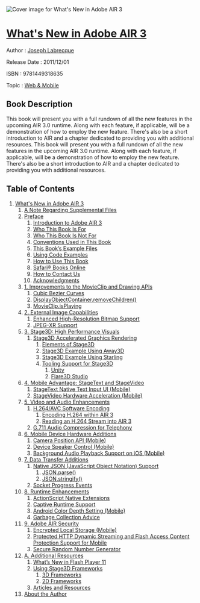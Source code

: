 ![Cover image for What&#39;s New in Adobe AIR 3](https://imgdetail.ebookreading.net/cover/cover/web_mobile/EB9781449318635.jpg)

[What&#39;s New in Adobe AIR 3](https://ebookreading.net/view/book/What%26%2339%3Bs+New+in+Adobe+AIR+3-EB9781449318635_1.html "What&#39;s New in Adobe AIR 3")
====================================================================================================================

Author : [Joseph Labrecque](https://ebookreading.net/search/author/Joseph+Labrecque)

Release Date : 2011/12/01

ISBN : 9781449318635

Topic : [Web & Mobile](https://ebookreading.net/search/category/web-mobile)

Book Description
-----------------

This book will present you with a full rundown of all the new features in the upcoming AIR 3.0 runtime. Along with each feature, if applicable, will be a demonstration of how to employ the new feature. There's also be a short introduction to AIR and a chapter dedicated to providing you with additional resources.
              This book will present you with a full rundown of all the new features in the upcoming AIR 3.0 runtime. Along with each feature, if applicable, will be a demonstration of how to employ the new feature. There's also be a short introduction to AIR and a chapter dedicated to providing you with additional resources.
              
Table of Contents
-----------------

1. [What&#39;s New in Adobe AIR 3](https://ebookreading.net/view/book/What%26%2339%3Bs+New+in+Adobe+AIR+3-EB9781449318635_3.html)
    1. [A Note Regarding Supplemental Files](https://ebookreading.net/view/book/What%26%2339%3Bs+New+in+Adobe+AIR+3-EB9781449318635_4.html)
    1. [Preface](https://ebookreading.net/view/book/What%26%2339%3Bs+New+in+Adobe+AIR+3-EB9781449318635_5.html)
        1. [Introduction to Adobe AIR 3](https://ebookreading.net/view/book/What%26%2339%3Bs+New+in+Adobe+AIR+3-EB9781449318635_5.html#introduction_to_ado)
        1. [Who This Book Is For](https://ebookreading.net/view/book/What%26%2339%3Bs+New+in+Adobe+AIR+3-EB9781449318635_6.html)
        1. [Who This Book Is Not For](https://ebookreading.net/view/book/What%26%2339%3Bs+New+in+Adobe+AIR+3-EB9781449318635_7.html)
        1. [Conventions Used in This Book](https://ebookreading.net/view/book/What%26%2339%3Bs+New+in+Adobe+AIR+3-EB9781449318635_8.html)
        1. [This Book’s Example Files](https://ebookreading.net/view/book/What%26%2339%3Bs+New+in+Adobe+AIR+3-EB9781449318635_9.html)
        1. [Using Code Examples](https://ebookreading.net/view/book/What%26%2339%3Bs+New+in+Adobe+AIR+3-EB9781449318635_10.html)
        1. [How to Use This Book](https://ebookreading.net/view/book/What%26%2339%3Bs+New+in+Adobe+AIR+3-EB9781449318635_11.html)
        1. [Safari® Books Online](https://ebookreading.net/view/book/What%26%2339%3Bs+New+in+Adobe+AIR+3-EB9781449318635_12.html)
        1. [How to Contact Us](https://ebookreading.net/view/book/What%26%2339%3Bs+New+in+Adobe+AIR+3-EB9781449318635_13.html)
        1. [Acknowledgments](https://ebookreading.net/view/book/What%26%2339%3Bs+New+in+Adobe+AIR+3-EB9781449318635_14.html)
    1. [1. Improvements to the MovieClip and Drawing APIs](https://ebookreading.net/view/book/What%26%2339%3Bs+New+in+Adobe+AIR+3-EB9781449318635_15.html)
        1. [Cubic Bezier Curves](https://ebookreading.net/view/book/What%26%2339%3Bs+New+in+Adobe+AIR+3-EB9781449318635_15.html#cubic_bezier_curves)
        1. [DisplayObjectContainer.removeChildren()](https://ebookreading.net/view/book/What%26%2339%3Bs+New+in+Adobe+AIR+3-EB9781449318635_16.html)
        1. [MovieClip.isPlaying](https://ebookreading.net/view/book/What%26%2339%3Bs+New+in+Adobe+AIR+3-EB9781449318635_17.html)
    1. [2. External Image Capabilities](https://ebookreading.net/view/book/What%26%2339%3Bs+New+in+Adobe+AIR+3-EB9781449318635_18.html)
        1. [Enhanced High-Resolution Bitmap Support](https://ebookreading.net/view/book/What%26%2339%3Bs+New+in+Adobe+AIR+3-EB9781449318635_18.html#enhanced_high_resol)
        1. [JPEG-XR Support](https://ebookreading.net/view/book/What%26%2339%3Bs+New+in+Adobe+AIR+3-EB9781449318635_19.html)
    1. [3. Stage3D: High Performance Visuals](https://ebookreading.net/view/book/What%26%2339%3Bs+New+in+Adobe+AIR+3-EB9781449318635_20.html)
        1. [Stage3D Accelerated Graphics Rendering](https://ebookreading.net/view/book/What%26%2339%3Bs+New+in+Adobe+AIR+3-EB9781449318635_20.html#stage3d_accelerated)
            1. [Elements of Stage3D](https://ebookreading.net/view/book/What%26%2339%3Bs+New+in+Adobe+AIR+3-EB9781449318635_20.html#elements_of_stage3d)
            1. [Stage3D Example Using Away3D](https://ebookreading.net/view/book/What%26%2339%3Bs+New+in+Adobe+AIR+3-EB9781449318635_20.html#stage3d_example_usi)
            1. [Stage3D Example Using Starling](https://ebookreading.net/view/book/What%26%2339%3Bs+New+in+Adobe+AIR+3-EB9781449318635_20.html#stage3d_example_usi)
            1. [Tooling Support for Stage3D](https://ebookreading.net/view/book/What%26%2339%3Bs+New+in+Adobe+AIR+3-EB9781449318635_20.html#tooling_support_for)
                1. [Unity](https://ebookreading.net/view/book/What%26%2339%3Bs+New+in+Adobe+AIR+3-EB9781449318635_20.html#unity)
                1. [Flare3D Studio](https://ebookreading.net/view/book/What%26%2339%3Bs+New+in+Adobe+AIR+3-EB9781449318635_20.html#flare3d_studio)
    1. [4. Mobile Advantage: StageText and StageVideo](https://ebookreading.net/view/book/What%26%2339%3Bs+New+in+Adobe+AIR+3-EB9781449318635_21.html)
        1. [StageText Native Text Input UI (Mobile)](https://ebookreading.net/view/book/What%26%2339%3Bs+New+in+Adobe+AIR+3-EB9781449318635_21.html#stagetext_native_te)
        1. [StageVideo Hardware Acceleration (Mobile)](https://ebookreading.net/view/book/What%26%2339%3Bs+New+in+Adobe+AIR+3-EB9781449318635_22.html)
    1. [5. Video and Audio Enhancements](https://ebookreading.net/view/book/What%26%2339%3Bs+New+in+Adobe+AIR+3-EB9781449318635_23.html)
        1. [H.264/AVC Software Encoding](https://ebookreading.net/view/book/What%26%2339%3Bs+New+in+Adobe+AIR+3-EB9781449318635_23.html#h.264_solidus_avc_s)
            1. [Encoding H.264 within AIR 3](https://ebookreading.net/view/book/What%26%2339%3Bs+New+in+Adobe+AIR+3-EB9781449318635_23.html#encoding_h.264_with)
            1. [Reading an H.264 Stream into AIR 3](https://ebookreading.net/view/book/What%26%2339%3Bs+New+in+Adobe+AIR+3-EB9781449318635_23.html#reading_an_h.264_st)
        1. [G.711 Audio Compression for Telephony](https://ebookreading.net/view/book/What%26%2339%3Bs+New+in+Adobe+AIR+3-EB9781449318635_24.html)
    1. [6. Mobile Device Hardware Additions](https://ebookreading.net/view/book/What%26%2339%3Bs+New+in+Adobe+AIR+3-EB9781449318635_25.html)
        1. [Camera Position API (Mobile)](https://ebookreading.net/view/book/What%26%2339%3Bs+New+in+Adobe+AIR+3-EB9781449318635_25.html#camera_position_api)
        1. [Device Speaker Control (Mobile)](https://ebookreading.net/view/book/What%26%2339%3Bs+New+in+Adobe+AIR+3-EB9781449318635_26.html)
        1. [Background Audio Playback Support on iOS (Mobile)](https://ebookreading.net/view/book/What%26%2339%3Bs+New+in+Adobe+AIR+3-EB9781449318635_27.html)
    1. [7. Data Transfer Additions](https://ebookreading.net/view/book/What%26%2339%3Bs+New+in+Adobe+AIR+3-EB9781449318635_28.html)
        1. [Native JSON (JavaScript Object Notation) Support](https://ebookreading.net/view/book/What%26%2339%3Bs+New+in+Adobe+AIR+3-EB9781449318635_28.html#native_json_open_pa)
            1. [JSON.parse()](https://ebookreading.net/view/book/What%26%2339%3Bs+New+in+Adobe+AIR+3-EB9781449318635_28.html#json.parse_open_par)
            1. [JSON.stringify()](https://ebookreading.net/view/book/What%26%2339%3Bs+New+in+Adobe+AIR+3-EB9781449318635_28.html#json.stringify_open)
        1. [Socket Progress Events](https://ebookreading.net/view/book/What%26%2339%3Bs+New+in+Adobe+AIR+3-EB9781449318635_29.html)
    1. [8. Runtime Enhancements](https://ebookreading.net/view/book/What%26%2339%3Bs+New+in+Adobe+AIR+3-EB9781449318635_30.html)
        1. [ActionScript Native Extensions](https://ebookreading.net/view/book/What%26%2339%3Bs+New+in+Adobe+AIR+3-EB9781449318635_30.html#actionscript_native)
        1. [Captive Runtime Support](https://ebookreading.net/view/book/What%26%2339%3Bs+New+in+Adobe+AIR+3-EB9781449318635_31.html)
        1. [Android Color Depth Setting (Mobile)](https://ebookreading.net/view/book/What%26%2339%3Bs+New+in+Adobe+AIR+3-EB9781449318635_32.html)
        1. [Garbage Collection Advice](https://ebookreading.net/view/book/What%26%2339%3Bs+New+in+Adobe+AIR+3-EB9781449318635_33.html)
    1. [9. Adobe AIR Security](https://ebookreading.net/view/book/What%26%2339%3Bs+New+in+Adobe+AIR+3-EB9781449318635_34.html)
        1. [Encrypted Local Storage (Mobile)](https://ebookreading.net/view/book/What%26%2339%3Bs+New+in+Adobe+AIR+3-EB9781449318635_34.html#encrypted_local_sto)
        1. [Protected HTTP Dynamic Streaming and Flash Access Content Protection Support for Mobile](https://ebookreading.net/view/book/What%26%2339%3Bs+New+in+Adobe+AIR+3-EB9781449318635_35.html)
        1. [Secure Random Number Generator](https://ebookreading.net/view/book/What%26%2339%3Bs+New+in+Adobe+AIR+3-EB9781449318635_36.html)
    1. [A. Additional Resources](https://ebookreading.net/view/book/What%26%2339%3Bs+New+in+Adobe+AIR+3-EB9781449318635_37.html)
        1. [What’s New in Flash Player 11](https://ebookreading.net/view/book/What%26%2339%3Bs+New+in+Adobe+AIR+3-EB9781449318635_37.html#whatas_new_in_flash)
        1. [Using Stage3D Frameworks](https://ebookreading.net/view/book/What%26%2339%3Bs+New+in+Adobe+AIR+3-EB9781449318635_38.html)
            1. [3D Frameworks](https://ebookreading.net/view/book/What%26%2339%3Bs+New+in+Adobe+AIR+3-EB9781449318635_38.html#d_frameworks)
            1. [2D Frameworks](https://ebookreading.net/view/book/What%26%2339%3Bs+New+in+Adobe+AIR+3-EB9781449318635_38.html#d_frameworks-id1)
        1. [Articles and Resources](https://ebookreading.net/view/book/What%26%2339%3Bs+New+in+Adobe+AIR+3-EB9781449318635_39.html)
    1. [About the Author](https://ebookreading.net/view/book/What%26%2339%3Bs+New+in+Adobe+AIR+3-EB9781449318635_40.html)
